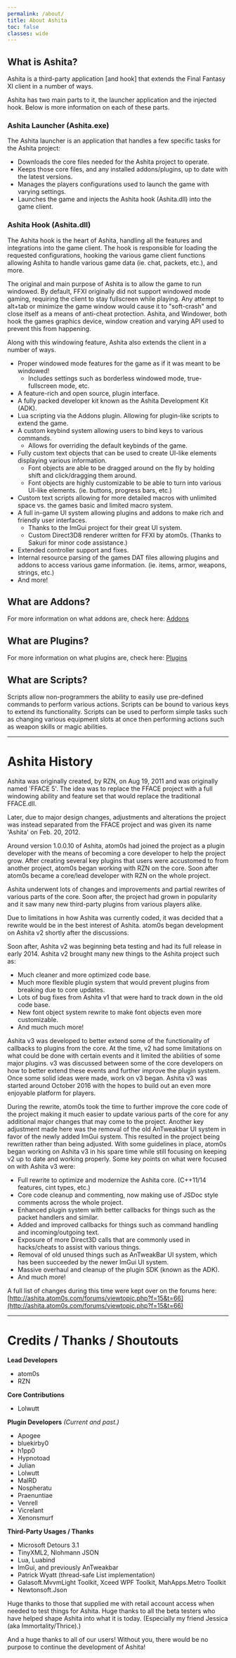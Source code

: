 ```yaml
---
permalink: /about/
title: About Ashita
toc: false
classes: wide
---
```


## What is Ashita?

Ashita is a third-party application [and hook] that extends the Final Fantasy XI client in a number of ways.

Ashita has two main parts to it, the launcher application and the injected hook. Below is more information on each of these parts.

### Ashita Launcher (Ashita.exe)

The Ashita launcher is an application that handles a few specific tasks for the Ashita project:

  * Downloads the core files needed for the Ashita project to operate.
  * Keeps those core files, and any installed addons/plugins, up to date with the latest versions.
  * Manages the players configurations used to launch the game with varying settings.
  * Launches the game and injects the Ashita hook (Ashita.dll) into the game client.

### Ashita Hook (Ashita.dll)

The Ashita hook is the heart of Ashita, handling all the features and integrations into the game client. The hook is responsible for loading the requested configurations, hooking the various game client functions allowing Ashita to handle various game data (ie. chat, packets, etc.), and more.

The original and main purpose of Ashita is to allow the game to run windowed. By default, FFXI originally did not support windowed mode gaming, requiring the client to stay fullscreen while playing. Any attempt to alt+tab or minimize the game window would cause it to "soft-crash" and close itself as a means of anti-cheat protection. Ashita, and Windower, both hook the games graphics device, window creation and varying API used to prevent this from happening.

Along with this windowing feature, Ashita also extends the client in a number of ways.

  * Proper windowed mode features for the game as if it was meant to be windowed!
    * Includes settings such as borderless windowed mode, true-fullscreen mode, etc.
  * A feature-rich and open source, plugin interface.
  * A fully packed developer kit known as the Ashita Development Kit (ADK).
  * Lua scripting via the Addons plugin. Allowing for plugin-like scripts to extend the game.
  * A custom keybind system allowing users to bind keys to various commands.
    * Allows for overriding the default keybinds of the game.
  * Fully custom text objects that can be used to create UI-like elements displaying various information.
    * Font objects are able to be dragged around on the fly by holding shift and click/dragging them around.
    * Font objects are highly customizable to be able to turn into various UI-like elements. (ie. buttons, progress bars, etc.)
  * Custom text scripts allowing for more detailed macros with unlimited space vs. the games basic and limited macro system.
  * A full in-game UI system allowing plugins and addons to make rich and friendly user interfaces.
    * Thanks to the ImGui project for their great UI system.
    * Custom Direct3D8 renderer written for FFXI by atom0s. (Thanks to Sakuri for minor code assistance.)
  * Extended controller support and fixes.
  * Internal resource parsing of the games DAT files allowing plugins and addons to access various game information. (ie. items, armor, weapons, strings, etc.)
  * And more!

## What are Addons?

For more information on what addons are, check here: [Addons](/addons/)

## What are Plugins?

For more information on what plugins are, check here: [Plugins](/plugins/)

## What are Scripts?

Scripts allow non-programmers the ability to easily use pre-defined commands to perform various actions. Scripts can be bound to various keys to extend its functionality. Scripts can be used to perform simple tasks such as changing various equipment slots at once then performing actions such as weapon skills or magic abilities.

----

# Ashita History

Ashita was originally created, by RZN, on Aug 19, 2011 and was originally named 'FFACE 5'. The idea was to replace the FFACE project with a full windowing ability and feature set that would replace the traditional FFACE.dll.

Later, due to major design changes, adjustments and alterations the project was instead separated from the FFACE project and was given its name 'Ashita' on Feb. 20, 2012.

Around version 1.0.0.10 of Ashita, atom0s had joined the project as a plugin developer with the means of becoming a core developer to help the project grow. After creating several key plugins that users were accustomed to from another project, atom0s began working with RZN on the core. Soon after atom0s became a core/lead developer with RZN on the whole project.

Ashita underwent lots of changes and improvements and partial rewrites of various parts of the core. Soon after, the project had grown in popularity and it saw many new third-party plugins from various players alike.

Due to limitations in how Ashita was currently coded, it was decided that a rewrite would be in the best interest of Ashita. atom0s began development on Ashita v2 shortly after the discussions. 

Soon after, Ashita v2 was beginning beta testing and had its full release in early 2014. Ashita v2 brought many new things to the Ashita project such as:
  * Much cleaner and more optimized code base.
  * Much more flexible plugin system that would prevent plugins from breaking due to core updates.
  * Lots of bug fixes from Ashita v1 that were hard to track down in the old code base.
  * New font object system rewrite to make font objects even more customizable.
  * And much much more!

Ashita v3 was developed to better extend some of the functionality of callbacks to plugins from the core. At the time, v2 had some limitations on what could be done with certain events and it limited the abilities of some major plugins. v3 was discussed between some of the core developers on how to better extend these events and further improve the plugin system. Once some solid ideas were made, work on v3 began. Ashita v3 was started around October 2016 with the hopes to build out an even more enjoyable platform for players.

During the rewrite, atom0s took the time to further improve the core code of the project making it much easier to update various parts of the core for any additional major changes that may come to the project. Another key adjustment made here was the removal of the old AnTweakbar UI system in favor of the newly added ImGui system. This resulted in the project being rewritten rather than being adjusted. With some guidelines in place, atom0s began working on Ashita v3 in his spare time while still focusing on keeping v2 up to date and working properly. Some key points on what were focused on with Ashita v3 were:

  * Full rewrite to optimize and modernize the Ashita core. (C++11/14 features, cint types, etc.)
  * Core code cleanup and commenting, now making use of JSDoc style comments across the whole project.
  * Enhanced plugin system with better callbacks for things such as the packet handlers and similar.
  * Added and improved callbacks for things such as command handling and incoming/outgoing text.
  * Exposure of more Direct3D calls that are commonly used in hacks/cheats to assist with various things.
  * Removal of old unused things such as AnTweakBar UI system, which has been succeeded by the newer ImGui UI system.
  * Massive overhaul and cleanup of the plugin SDK (known as the ADK).
  * And much more!

A full list of changes during this time were kept over on the forums here:<br/>
[http://ashita.atom0s.com/forums/viewtopic.php?f=15&t=66](http://ashita.atom0s.com/forums/viewtopic.php?f=15&t=66)

----

# Credits / Thanks / Shoutouts

**Lead Developers**
  * atom0s
  * RZN

**Core Contributions**
  * Lolwutt

**Plugin Developers** _(Current and past.)_
  * Apogee
  * bluekirby0
  * h1pp0
  * Hypnotoad
  * Julian
  * Lolwutt
  * MalRD
  * Nospheratu
  * Praenuntiae
  * Venrell
  * Vicrelant
  * Xenonsmurf

**Third-Party Usages / Thanks**
  * Microsoft Detours 3.1
  * TinyXML2, Nlohmann JSON
  * Lua, Luabind
  * ImGui, and previously AnTweakbar
  * Patrick Wyatt (thread-safe List implementation)
  * Galasoft.MvvmLight Toolkit, Xceed WPF Toolkit, MahApps.Metro Toolkit
  * Newtonsoft.Json

Huge thanks to those that supplied me with retail account access when needed to test things for Ashita.
Huge thanks to all the beta testers who have helped shape Ashita into what it is today. (Especially my friend Jessica (aka Immortality/Thrice).)

And a huge thanks to all of our users! Without you, there would be no purpose to continue the development of Ashita!
